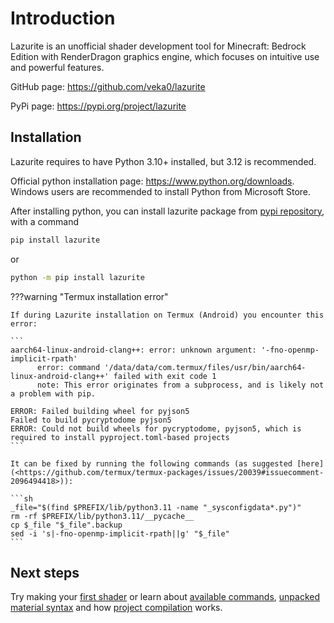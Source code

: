 # Introduction

Lazurite is an unofficial shader development tool for Minecraft: Bedrock Edition with RenderDragon graphics engine, which focuses on intuitive use and powerful features.

GitHub page: <https://github.com/veka0/lazurite>

PyPi page: <https://pypi.org/project/lazurite>

## Installation

Lazurite requires to have Python 3.10+ installed, but 3.12 is recommended.

Official python installation page: <https://www.python.org/downloads>.
Windows users are recommended to install Python from Microsoft Store.

After installing python, you can install lazurite package from [pypi repository](https://pypi.org/project/lazurite), with a command

```sh
pip install lazurite
```

or

```sh
python -m pip install lazurite
```

???warning "Termux installation error"

    If during Lazurite installation on Termux (Android) you encounter this error:

    ```
    aarch64-linux-android-clang++: error: unknown argument: '-fno-openmp-implicit-rpath'
          error: command '/data/data/com.termux/files/usr/bin/aarch64-linux-android-clang++' failed with exit code 1
          note: This error originates from a subprocess, and is likely not a problem with pip.

    ERROR: Failed building wheel for pyjson5
    Failed to build pycryptodome pyjson5
    ERROR: Could not build wheels for pycryptodome, pyjson5, which is required to install pyproject.toml-based projects
    ```

    It can be fixed by running the following commands (as suggested [here](<https://github.com/termux/termux-packages/issues/20039#issuecomment-2096494418>)):

    ```sh
    _file="$(find $PREFIX/lib/python3.11 -name "_sysconfigdata*.py")"
    rm -rf $PREFIX/lib/python3.11/__pycache__
    cp $_file "$_file".backup
    sed -i 's|-fno-openmp-implicit-rpath||g' "$_file"
    ```

## Next steps

Try making your [first shader](guide.md) or learn about [available commands](commands.md), [unpacked material syntax](material.md) and how [project compilation](project.md) works.
